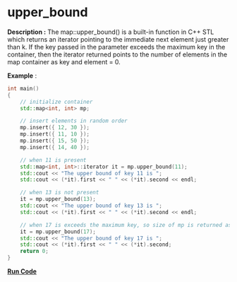 # upper_bound

**Description :** The map::upper_bound() is a built-in function in C++ STL which returns an iterator pointing to the immediate next element just greater than k. If the key passed in the parameter exceeds the maximum key in the container, then the iterator returned points to the number of elements in the map container as key and element = 0.

**Example** :

```cpp
int main() 
{ 
	// initialize container 
	std::map<int, int> mp; 

	// insert elements in random order 
	mp.insert({ 12, 30 }); 
	mp.insert({ 11, 10 }); 
	mp.insert({ 15, 50 }); 
	mp.insert({ 14, 40 }); 

	// when 11 is present 
	std::map<int, int>::iterator it = mp.upper_bound(11); 
	std::cout << "The upper bound of key 11 is "; 
	std::cout << (*it).first << " " << (*it).second << endl; 

	// when 13 is not present 
	it = mp.upper_bound(13); 
	std::cout << "The upper bound of key 13 is "; 
	std::cout << (*it).first << " " << (*it).second << endl; 

	// when 17 is exceeds the maximum key, so size of mp is returned as key and value as 0. 
	it = mp.upper_bound(17); 
	std::cout << "The upper bound of key 17 is "; 
	std::cout << (*it).first << " " << (*it).second; 
	return 0; 
} 
```
**[Run Code](https://rextester.com/UBOUL15808)**
